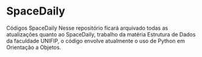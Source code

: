 # SpaceDaily
Códigos SpaceDaily
Nesse repositório ficará arquivado todas as atualizações quanto ao SpaceDaily, trabalho da matéria Estrutura de Dados da faculdade UNIFIP, o código envolve atualmente o uso de Python em Orientação a Objetos.
